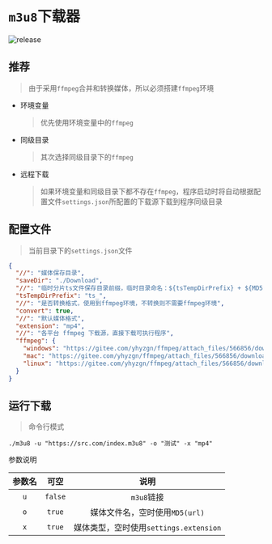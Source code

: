 # `m3u8`下载器
![release](https://img.shields.io/github/v/release/yhyzgn/m3u8?color=brightgreen)



## 推荐

> 由于采用`ffmpeg`合并和转换媒体，所以必须搭建`ffmpeg`环境

* 环境变量

  > 优先使用环境变量中的`ffmpeg`

* 同级目录

  > 其次选择同级目录下的`ffmpeg`

* 远程下载

  > 如果环境变量和同级目录下都不存在`ffmpeg`，程序启动时将自动根据配置文件`settings.json`所配置的下载源下载到程序同级目录



## 配置文件

> 当前目录下的`settings.json`文件

```json
{
  "//": "媒体保存目录",
  "saveDir": "./Download",
  "//": "临时分片ts文件保存目录前缀，临时目录命名：${tsTempDirPrefix} + ${MD5(url)}",
  "tsTempDirPrefix": "ts_",
  "//": "是否转换格式，使用到ffmpeg环境，不转换则不需要ffmpeg环境",
  "convert": true,
  "//": "默认媒体格式",
  "extension": "mp4",
  "//": "各平台 ffmpeg 下载源，直接下载可执行程序",
  "ffmpeg": {
    "windows": "https://gitee.com/yhyzgn/ffmpeg/attach_files/566856/download/ffmpeg.exe",
    "mac": "https://gitee.com/yhyzgn/ffmpeg/attach_files/566856/download/ffmpeg.mac",
    "linux": "https://gitee.com/yhyzgn/ffmpeg/attach_files/566856/download/ffmpeg.linux"
  }
}
```



## 运行下载

> 命令行模式

```shell
./m3u8 -u "https://src.com/index.m3u8" -o "测试" -x "mp4"
```

参数说明

| 参数名 |  可空   |                  说明                  |
|:---:| :-----: | :------------------------------------: |
| `u` | `false` |               `m3u8`链接               |
| `o` | `true`  |     媒体文件名，空时使用`MD5(url)`     |
| `x` | `true`  | 媒体类型，空时使用`settings.extension` |

